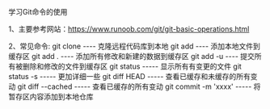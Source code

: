学习Git命令的使用

1、主要参考网站：https://www.runoob.com/git/git-basic-operations.html

2、常见命令:
    git clone   ---- 克隆远程代码库到本地
    git add  ----  添加本地文件到缓存区
        git add .  ---- 添加所有修改和新建的数据到缓存区
        git add -u ---- 提交所有被删除和修改的文件到缓存区
    git status  ----- 显示所有有变更的文件
        git status -s   -----  更加详细一些
    git diff HEAD  ----- 查看已缓存和未缓存的所有变动
    git diff --cached  -----  查看已缓存的所有变动
    git commit -m 'xxxx'   -----  将暂存区内容添加到本地仓库
    